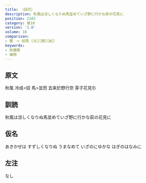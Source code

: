 ```yaml
---
title: （詠花）
description: 秋風は涼しくなりぬ馬並めていざ野に行かな萩の花見に
position: 2103
category: 巻10
version: '1.0'
volume: 10
comparison:
- 駑 -> 奴馬 [元][類][紀]
keywords:
- 秋雑歌
- 植物
---
```


## 原文

秋風 冷成<奴 馬>並而 去来於野行奈 芽子花見尓

## 訓読

秋風は涼しくなりぬ馬並めていざ野に行かな萩の花見に

## 仮名

あきかぜは すずしくなりぬ うまなめて いざのにゆかな はぎのはなみに

## 左注

なし
